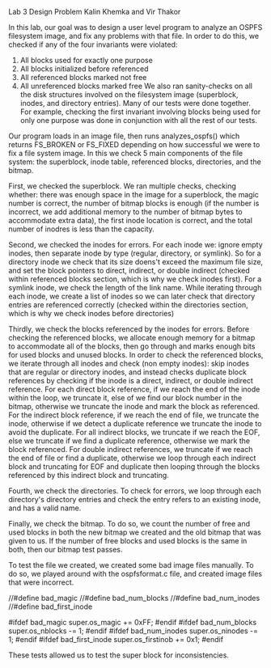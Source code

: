 Lab 3 Design Problem
Kalin Khemka and Vir Thakor

In this lab, our goal was to design a user level program to analyze an OSPFS filesystem 
image, and fix any problems with that file. In order to do this, we checked if any of the
four invariants were violated:
  1. All blocks used for exactly one purpose
  2. All blocks initialized before referenced
  3. All referenced blocks marked not free
  4. All unreferenced blocks marked free
We also ran sanity-checks on all the disk structures involved on the filesystem image 
(superblock, inodes, and directory entries). Many of our tests were done together. 
For example, checking the first invariant involving blocks being used for only one 
purpose was done in conjunction with all the rest of our tests. 

Our program loads in an image file, then runs analyzes_ospfs() which returns FS_BROKEN
or FS_FIXED depending on how successful we were to fix a file system image. In this we 
check 5 main components of the file system: the superblock, inode table, referenced 
blocks, directories, and the bitmap.

First, we checked the superblock. We ran multiple checks, checking whether: there was
enough space in the image for a superblock, the magic number is correct, the number of
bitmap blocks is enough (if the number is incorrect, we add additional memory to the 
number of bitmap bytes to accommodate extra data), the first inode location is correct,
and the total number of inodres is less than the capacity.

Second, we checked the inodes for errors. For each inode we: ignore empty inodes, then
separate inode by type (regular, directory, or symlink). So for a directory inode we
check that its size doens't exceed the maximum file size, and set the block pointers to
direct, indirect, or double indirect (checked within referenced blocks section, which is 
why we check inodes first). For a symlink inode, we check the length of the link name. 
While iterating through each inode, we create a list of inodes so we can later check that
directory entries are referenced correctly (checked within the directories section, which
is why we check inodes before directories)

Thirdly, we check the blocks referenced by the inodes for errors. Before checking the
referenced blocks, we allocate enough memory for a bitmap to accommodate all of the blocks,
then go through and marks enough bits for used blocks and unused blocks. In order to check
the referenced blocks, we iterate through all inodes and check (non empty inodes): skip 
inodes that are regular or directory inodes, and instead checks duplicate block references
by checking if the inode is a direct, indirect, or double indirect reference. For each 
direct block reference, if we reach the end of the inode within the loop, we truncate it, 
else of we find our block number in the bitmap, otherwise we truncate the inode and mark the
block as referenced. For the indirect block reference, if we reach the end of file, we
truncate the inode, otherwise if we detect a duplicate reference we truncate the inode to
avoid the duplicate. For all indirect blocks, we truncate if we reach the EOF, else we
truncate if we find a duplicate reference, otherwise we mark the block referenced. For
double indirect references, we truncate if we reach the end of file or find a duplicate,
otherwise we loop through each indirect block and truncating for EOF and duplicate then 
looping through the blocks referenced by this indirect block and truncating.

Fourth, we check the directories. To check for errors, we loop through each directory's
directory entries and check the entry refers to an existing inode, and has a valid name.

Finally, we check the bitmap. To do so, we count the number of free and used blocks in both the
new bitmap we created and the old bitmap that was given to us. If the number of free blocks and used
blocks is the same in both, then our bitmap test passes.


To test the file we created, we created some bad image files manually. To do so, we played around with
the ospfsformat.c file, and created image files that were incorrect.

//#define bad_magic 
//#define bad_num_blocks
//#define bad_num_inodes
//#define bad_first_inode

#ifdef bad_magic
super.os_magic += 0xFF;
#endif
#ifdef bad_num_blocks
super.os_nblocks -= 1;
#endif
#ifdef bad_num_inodes
super.os_ninodes -= 1;
#endif
#ifdef bad_first_inode
super.os_firstinob += 0x1;
#endif

These tests allowed us to test the super block for inconsistencies.
